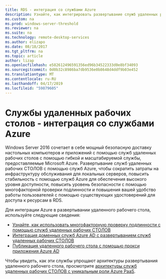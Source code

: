 ```yaml
---
title: RDS - интеграция со службами Azure
description: Узнайте, как интегрировать развертывание служб удаленных рабочих СТОЛОВ служб удаленных рабочих СТОЛОВ в развертывании Azure и Azure.
ms.custom: na
ms.prod: windows-server-threshold
ms.reviewer: na
ms.suite: na
ms.technology: remote-desktop-services
ms.author: elizapo
ms.date: 08/18/2017
ms.tgt_pltfrm: na
ms.topic: article
author: lizap
ms.openlocfilehash: e582612496591356ed96b34522333d0e8bf34093
ms.sourcegitcommit: 0d0b32c8986ba7db9536e0b8648d4ddf9b03e452
ms.translationtype: MT
ms.contentlocale: ru-RU
ms.lasthandoff: 04/17/2019
ms.locfileid: "59879605"
---
```

# <a name="remote-desktop-services---integrating-with-azure-services"></a>Службы удаленных рабочих столов - интеграция со службами Azure

Windows Server 2016 сочетает в себе мощный безопасную доставку настольных компьютеров и приложений с помощью служб удаленных рабочих столов с помощью гибкой и масштабируемой службы, предоставляемые Microsoft Azure. Развертывание служб удаленных рабочих СТОЛОВ с помощью служб Azure, чтобы сократить затраты на инфраструктуру обслуживания для локальных серверов, повысить стабильность с помощью служб Azure для обеспечения высокого уровня доступности, повысить уровень безопасности с помощью многофакторной проверки подлинности и повышения вашей удобство работы пользователей с помощью существующих удостоверений для доступа к ресурсам в RDS.

Для интеграции Azure в развертывании удаленного рабочего стола, используйте следующие сведения:

- [Узнайте, как использовать многофакторную проверку подлинности с помощью служб удаленных рабочих СТОЛОВ](/azure/multi-factor-authentication/nps-extension-remote-desktop-gateway)
- [Интеграция доменных служб Azure AD с развертыванием служб удаленных рабочих СТОЛОВ](rds-azure-adds.md)
- [Публикация удаленного рабочего стола с помощью прокси приложения Azure AD](/azure/active-directory/application-proxy-publish-remote-desktop)

Чтобы увидеть, как эти службы упрощают архитектуры развертывания удаленного рабочего стола, просмотрите [архитектуры служб удаленных рабочих СТОЛОВ с уникальным роли Azure PaaS](desktop-hosting-logical-architecture.md#rds-architectures-with-unique-azure-paas-roles).